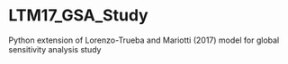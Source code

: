 # LTM17_GSA_Study
Python extension of Lorenzo-Trueba and Mariotti (2017) model for global sensitivity analysis study
